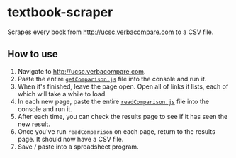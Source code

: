# textbook-scraper
Scrapes every book from http://ucsc.verbacompare.com to a CSV file.

## How to use

1. Navigate to http://ucsc.verbacompare.com.
1. Paste the entire [`getComparison.js`](https://raw.githubusercontent.com/pfroud/textbook-scraper/master/getComparison.js) file into the console and run it.
1. When it's finished, leave the page open. Open all of links it lists, each of which will take a while to load.
1. In each new page, paste the entire [`readComparison.js`](https://raw.githubusercontent.com/pfroud/textbook-scraper/master/readComparison.js) file into the console and run it.
1. After each time, you can check the results page to see if it has seen the new result.
1. Once you've run `readComparison` on each page, return to the results page. It should now have a CSV file.
1. Save / paste into a spreadsheet program.

